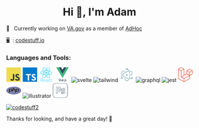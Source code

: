<h1 align="center">Hi 👋, I'm Adam</h1>

🔭 &nbsp; Currently working on [VA.gov](https://va.gov) as a member of [AdHoc](https://adhocteam.us)

🖥️ &nbsp;: [codestuff.io](https://codestuff.io/)

<h3 align="left">Languages and Tools:</h3>
<p align="left">
  <img src="https://raw.githubusercontent.com/devicons/devicon/master/icons/javascript/javascript-original.svg" alt="javascript" width="40" height="40"/> 
  
  <img src="https://raw.githubusercontent.com/devicons/devicon/master/icons/typescript/typescript-original.svg" alt="typescript" width="40" height="40"/>
  
  <img src="https://raw.githubusercontent.com/devicons/devicon/master/icons/react/react-original-wordmark.svg" alt="react" width="40" height="40"/>
  
  <img src="https://raw.githubusercontent.com/devicons/devicon/master/icons/vuejs/vuejs-original-wordmark.svg" alt="vuejs" width="40" height="40"/>
  
  <img src="https://upload.wikimedia.org/wikipedia/commons/1/1b/Svelte_Logo.svg" alt="svelte" width="40" height="40"/>
  
  <img src="https://www.vectorlogo.zone/logos/tailwindcss/tailwindcss-icon.svg" alt="tailwind" width="40" height="40"/>
  
  <img src="https://raw.githubusercontent.com/devicons/devicon/master/icons/electron/electron-original.svg" alt="electron" width="40" height="40"/> 
  
  <img src="https://www.vectorlogo.zone/logos/graphql/graphql-icon.svg" alt="graphql" width="40" height="40"/> 
  
  <img src="https://www.vectorlogo.zone/logos/jestjsio/jestjsio-icon.svg" alt="jest" width="40" height="40"/>
  
  <img src="https://raw.githubusercontent.com/devicons/devicon/master/icons/laravel/laravel-original.svg" alt="laravel" width="40" height="40"/>
  
  <img src="https://raw.githubusercontent.com/devicons/devicon/master/icons/php/php-original.svg" alt="php" width="40" height="40"/> 
  
  <img src="https://www.vectorlogo.zone/logos/adobe_illustrator/adobe_illustrator-icon.svg" alt="illustrator" width="40" height="40"/>

  <img src="https://raw.githubusercontent.com/devicons/devicon/master/icons/photoshop/photoshop-line.svg" alt="photoshop" width="40" height="40"/>  
   
  </p>

<p align="left"> <a href="https://twitter.com/codestuff2" target="blank"><img src="https://img.shields.io/twitter/follow/codestuff2?logo=twitter&style=for-the-badge" alt="codestuff2" /></a> </p>

<p>Thanks for looking, and have a great day! 👻</p>
